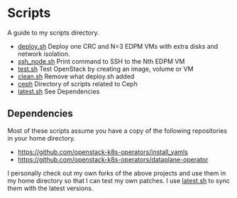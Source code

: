 # Scripts

A guide to my scripts directory.

- [deploy.sh](deploy.sh) Deploy one CRC and N=3 EDPM
  VMs with extra disks and network isolation.
- [ssh_node.sh](ssh_node.sh) Print command to SSH to the Nth EDPM VM
- [test.sh](test.sh) Test OpenStack by creating an image,
  volume or VM
- [clean.sh](clean.sh) Remove what deploy.sh added
- [ceph](ceph) Directory of scripts related to Ceph
- [latest.sh](latest.sh) See Dependencies

## Dependencies

Most of these scripts assume you have a copy of the following
repositories in your home directory.

- https://github.com/openstack-k8s-operators/install_yamls
- https://github.com/openstack-k8s-operators/dataplane-operator

I personally check out my own forks of the above projects and use them
in my home directory so that I can test my own patches. I use 
[latest.sh](latest.sh) to sync them with the latest versions.
